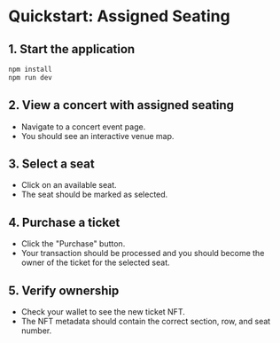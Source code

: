 # Quickstart: Assigned Seating

## 1. Start the application

```bash
npm install
npm run dev
```

## 2. View a concert with assigned seating

- Navigate to a concert event page.
- You should see an interactive venue map.

## 3. Select a seat

- Click on an available seat.
- The seat should be marked as selected.

## 4. Purchase a ticket

- Click the "Purchase" button.
- Your transaction should be processed and you should become the owner of the ticket for the selected seat.

## 5. Verify ownership

- Check your wallet to see the new ticket NFT.
- The NFT metadata should contain the correct section, row, and seat number.
